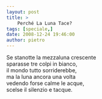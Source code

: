 ```yaml
---
layout: post
title: >
    Perché La Luna Tace?
tags: [speciale,]
date: 2008-12-24 19:46:00
author: pietro
---
```

Se stanotte la mezzaluna crescente<br/>sparasse tre colpi in bianco,<br/>il mondo tutto sorriderebbe,<br/>ma la luna ancora una volta<br/>vedendo forse calme le acque,<br/>scelse il silenzio e tacque.
